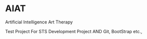 # AIAT
Artificial Intelligence Art Therapy

Test Project For STS Development Project AND Git, BootStrap etc.,
